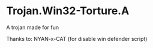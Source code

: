 # Trojan.Win32-Torture.A
A trojan made for fun

Thanks to: NYAN-x-CAT (for disable win defender script)
